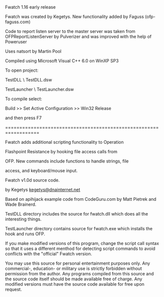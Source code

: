 Fwatch 1.16 early release

Fwatch was created by Kegetys. New functionality added by Faguss (ofp-faguss.com)



Code to report listen server to the master server was taken from OFPReportListenServer by Pulverizer and was improved with the help of Poweruser

Uses natsort by Martin Pool



Compiled using Microsoft Visual C++ 6.0 on WinXP SP3



To open project:

   TestDLL \ TestDLL.dsw

   TestLauncher \ TestLauncher.dsw



To compile select:

   Build >> Set Active Configuration >> Win32 Release

and then press F7



==================================================================



Fwatch adds additional scripting functionality to Operation

Flashpoint Resistance by hooking file access calls from

OFP. New commands include functions to handle strings, file

access, and keyboard/mouse input. 



Fwatch v1.0d source code.

by Kegetys <kegetys@dnainternet.net>

Based on apihijack example code from CodeGuru.com by Matt Pietrek and Wade Brainerd. 



TestDLL directory includes the source for fwatch.dll which does all the interesting things.

TestLauncher directory contains source for fwatch.exe which installs the hook and runs OFP.



If you make modified versions of this program, change the script call syntax so that it uses a different menthod for detecting script commands to avoid conflicts with the "official" Fwatch version. 



You may use this source for personal entertainment purposes only. Any commercial-, education- or military use is strictly forbidden without permission from the author. Any programs compiled from this source and the source code itself should be made available free of charge. Any modified versions must have the source code available for free upon request.



